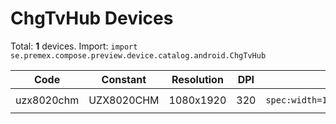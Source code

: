# ChgTvHub Devices

Total: **1** devices. Import: `import se.premex.compose.preview.device.catalog.android.ChgTvHub`

| Code | Constant | Resolution | DPI | Compose Spec | Preview Usage |
|------|----------|------------|-----|-------------|---------------|
| uzx8020chm | UZX8020CHM | 1080x1920 | 320 | `spec:width=1080px,height=1920px,dpi=320` | `@Preview(device = ChgTvHub.UZX8020CHM)` |

<!-- Generated automatically. Do not edit manually. -->
